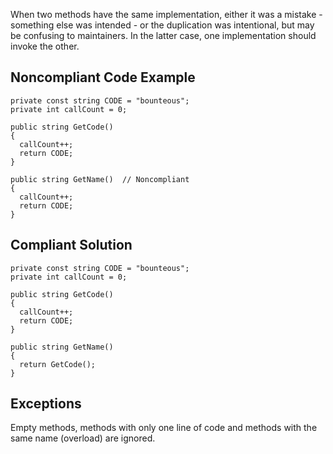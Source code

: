 
When two methods have the same implementation, either it was a mistake - something else was intended - or the duplication was intentional, but may be confusing to maintainers. In the latter case, one implementation should invoke the other.

## Noncompliant Code Example


    private const string CODE = "bounteous";
    private int callCount = 0;
    
    public string GetCode()
    {
      callCount++;
      return CODE;
    }
    
    public string GetName()  // Noncompliant
    {
      callCount++;
      return CODE;
    }


## Compliant Solution


    private const string CODE = "bounteous";
    private int callCount = 0;
    
    public string GetCode()
    {
      callCount++;
      return CODE;
    }
    
    public string GetName()
    {
      return GetCode();
    }


## Exceptions

Empty methods, methods with only one line of code and methods with the same name (overload) are ignored.
